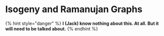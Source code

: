# Isogeny and Ramanujan Graphs

{% hint style="danger" %}
**I \(Jack\) know nothing about this. At all. But it will need to be talked about.**
{% endhint %}



